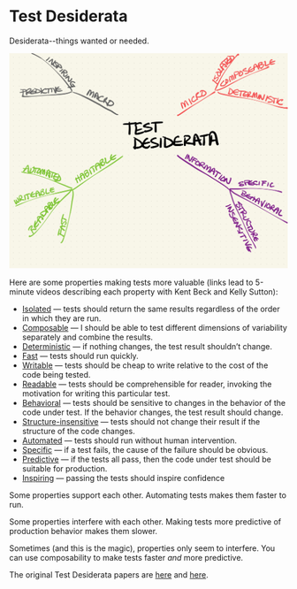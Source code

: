 # Test Desiderata

Desiderata--things wanted or needed.

![Mindmap](Desiderata-map.jpg)

Here are some properties making tests more valuable (links lead to 5-minute videos describing each property with Kent Beck and Kelly Sutton):

- [Isolated](https://www.youtube.com/watch?v=HApI2cspQus) — tests should return the same results regardless of the order in which they are run.
- [Composable](https://www.youtube.com/watch?v=Wf3WXYaMt8E) — I should be able to test different dimensions of variability separately and combine the results.
- [Deterministic](https://www.youtube.com/watch?v=PwWyp-wpFiw) — if nothing changes, the test result shouldn’t change.
- [Fast](https://www.youtube.com/watch?v=L0dZ7MmW6xc) — tests should run quickly.
- [Writable](https://www.youtube.com/watch?v=CAttTEUE9HM) — tests should be cheap to write relative to the cost of the code being tested.
- [Readable](https://www.youtube.com/watch?v=bDaFPACTjj8) — tests should be comprehensible for reader, invoking the motivation for writing this particular test.
- [Behavioral](https://www.youtube.com/watch?v=5LOdKDqdWYU) — tests should be sensitive to changes in the behavior of the code under test. If the behavior changes, the test result should change.
- [Structure-insensitive](https://www.youtube.com/watch?v=bvRRbWbQwDU) — tests should not change their result if the structure of the code changes.
- [Automated](https://www.youtube.com/watch?v=YQlmP08dj6g) — tests should run without human intervention.
- [Specific](https://www.youtube.com/watch?v=8lTfrCtPPNE) — if a test fails, the cause of the failure should be obvious.
- [Predictive](https://www.youtube.com/watch?v=7o5qxxx7SmI) — if the tests all pass, then the code under test should be suitable for production.
- [Inspiring](https://www.youtube.com/watch?v=2Q1O8XBVbZQ) — passing the tests should inspire confidence

Some properties support each other. Automating tests makes them faster to run.

Some properties interfere with each other. Making tests more predictive of production behavior makes them slower.

Sometimes (and this is the magic), properties only seem to interfere. You can use composability to make tests faster _and_ more predictive.

The original Test Desiderata papers are [here](https://medium.com/@kentbeck_7670/test-desiderata-94150638a4b3) and [here](https://medium.com/@kentbeck_7670/programmer-test-principles-d01c064d7934).
